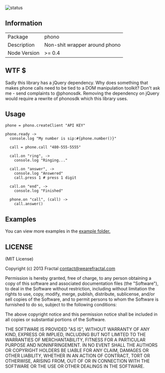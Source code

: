 ![status](https://secure.travis-ci.org/wearefractal/phono.png?branch=master)

## Information

<table>
<tr> 
<td>Package</td><td>phono</td>
</tr>
<tr>
<td>Description</td>
<td>Non-shit wrapper around phono</td>
</tr>
<tr>
<td>Node Version</td>
<td>>= 0.4</td>
</tr>
</table>

## WTF $

Sadly this library has a jQuery dependency. Why does something that makes phone calls need to be tied to a DOM manipulation toolkit? Don't ask me - send complaints to @phonosdk. Removing the dependency on jQuery would require a rewrite of phonosdk which this library uses.

## Usage

```coffee-script
phone = phono.createClient "API KEY"

phone.ready ->
  console.log "My number is sip:#{phone.number()}"

  call = phone.call "480-555-5555"

  call.on "ring", ->
    console.log "Ringing..."

  call.on "answer", ->
    console.log "Answered"
    call.press 1 # press 1 digit

  call.on "end", ->
    console.log "Finished"

  phone.on "call", (call) ->
    call.answer()
```

## Examples

You can view more examples in the [example folder.](https://github.com/wearefractal/phono/tree/master/examples)

## LICENSE

(MIT License)

Copyright (c) 2013 Fractal <contact@wearefractal.com>

Permission is hereby granted, free of charge, to any person obtaining
a copy of this software and associated documentation files (the
"Software"), to deal in the Software without restriction, including
without limitation the rights to use, copy, modify, merge, publish,
distribute, sublicense, and/or sell copies of the Software, and to
permit persons to whom the Software is furnished to do so, subject to
the following conditions:

The above copyright notice and this permission notice shall be
included in all copies or substantial portions of the Software.

THE SOFTWARE IS PROVIDED "AS IS", WITHOUT WARRANTY OF ANY KIND,
EXPRESS OR IMPLIED, INCLUDING BUT NOT LIMITED TO THE WARRANTIES OF
MERCHANTABILITY, FITNESS FOR A PARTICULAR PURPOSE AND
NONINFRINGEMENT. IN NO EVENT SHALL THE AUTHORS OR COPYRIGHT HOLDERS BE
LIABLE FOR ANY CLAIM, DAMAGES OR OTHER LIABILITY, WHETHER IN AN ACTION
OF CONTRACT, TORT OR OTHERWISE, ARISING FROM, OUT OF OR IN CONNECTION
WITH THE SOFTWARE OR THE USE OR OTHER DEALINGS IN THE SOFTWARE.
